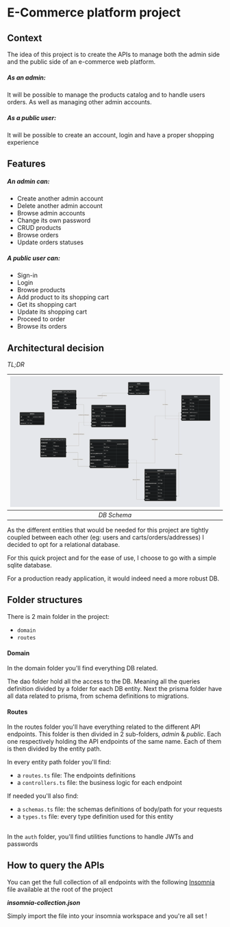 # E-Commerce platform project



## Context


The idea of this project is to create the APIs to manage both the admin side and the public side 
of an e-commerce web platform.

##### As an admin:
It will be possible to manage the products catalog and to handle users orders.
As well as managing other admin accounts.

##### As a public user:
It will be possible to create an account, login and have a proper shopping experience 


## Features


##### An admin can:
* Create another admin account
* Delete another admin account
* Browse admin accounts
* Change its own password
* CRUD products
* Browse orders
* Update orders statuses

##### A public user can:
* Sign-in
* Login
* Browse products
* Add product to its shopping cart
* Get its shopping cart
* Update its shopping cart
* Proceed to order
* Browse its orders


## Architectural decision


*TL;DR*

| ![DB schema](prismaliser-immfly.png) | 
|:------------------------------------:| 
|             *DB Schema*              |

As the different entities that would be needed for this project are tightly coupled between each other
(eg: users and carts/orders/addresses)
I decided to opt for a relational database.

For this quick project and for the ease of use, I choose to go with a simple sqlite database.

For a production ready application, it would indeed need a more robust DB.


## Folder structures


There is 2 main folder in the project:
- `domain`
- `routes`

#### Domain
In the domain folder you'll find everything DB related.

The dao folder hold all the access to the DB.
Meaning all the queries definition divided by a folder for each DB entity.
Next the prisma folder have all data related to prisma, from schema definitions to migrations.

#### Routes
In the routes folder you'll have everything related to the different API endpoints.
This folder is then divided in 2 sub-folders, *admin* & *public*. 
Each one respectively holding the API endpoints of the same name. 
Each of them is then divided by the entity path.

In every entity path folder you'll find:
 - a `routes.ts` file: The endpoints definitions
 - a `controllers.ts` file: the business logic for each endpoint

If needed you'll also find:
 - a `schemas.ts` file: the schemas definitions of body/path for your requests
 - a `types.ts` file: every type definition used for this entity

## 
In the `auth` folder, you'll find utilities functions to handle JWTs and passwords


## How to query the APIs


You can get the full collection of all endpoints with the following [Insomnia](https://insomnia.rest/) file available at the root of the project

_**insomnia-collection.json**_

Simply import the file into your insomnia workspace and you're all set ! 

